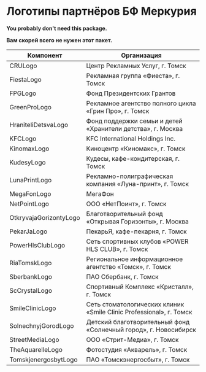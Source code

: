 # Логотипы партнёров БФ Меркурия

**You probably don't need this package.**

**Вам скорей всего не нужен этот пакет.**

|Компонент|Организация|
|---|---|
|CRULogo|Центр Рекламных Услуг, г. Томск|
|FiestaLogo|Рекламная группа «Фиеста», г. Томск|
|FPGLogo|Фонд Президентских Грантов|
|GreenProLogo|Рекламное агентство полного цикла «Грин Про», г. Томск|
|HraniteliDetsvaLogo|Фонд поддержки семьи и детей «Хранители детства», г. Москва|
|KFCLogo|KFC International Holdings Inc.|
|KinomaxLogo|Киноцентр «Киномакс», г. Томск|
|KudesyLogo|Кудесы, кафе-кондитерская, г. Томск|
|LunaPrintLogo|Рекламно-полиграфическая компания «Луна-принт», г. Томск|
|MegaFonLogo|МегаФон|
|NetPointLogo|ООО «НетПоинт», г. Томск|
|OtkryvajaGorizontyLogo|Благотворительный фонд «Открывая Горизонты», г. Москва|
|PekarJaLogo|ПекарьЯ, кафе-пекарня, г. Томск|
|PowerHlsClubLogo|Сеть спортивных клубов «POWER HLS CLUB», г. Томск|
|RiaTomskLogo|Региональное информационное агентство «Томск», г. Томск|
|SberbankLogo|ПАО Сбербанк, г. Томск|
|ScCrystalLogo|Спортивный Комплекс «Кристалл», г. Томск|
|SmileClinicLogo|Сеть стоматологических клиник «Smile Clinic Professional», г. Томск|
|SolnechnyjGorodLogo|Детский благотворительный фонд «Солнечный город», г. Новосибирск|
|StreetMediaLogo|ООО «Стрит-Медиа», г. Томск|
|TheAquarelleLogo|Фотостудия «Акварель», г. Томск|
|TomskjenergosbytLogo|ПАО «Томскэнергосбыт», г. Томск|
